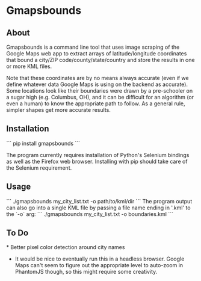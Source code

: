 <h1>Gmapsbounds</h1>
<h2>About</h2>
Gmapsbounds is a command line tool that uses image scraping of the Google Maps web app to extract arrays of latitude/longitude coordinates that bound a city/ZIP code/county/state/country and store the results in one or more KML files.

Note that these coordinates are by no means always accurate (even if we define whatever data Google Maps is using on the backend as accurate). Some locations look like their boundaries were drawn by a pre-schooler on a sugar high (e.g. Columbus, OH), and it can be difficult for an algorithm (or even a human) to know the appropriate path to follow. As a general rule, simpler shapes get more accurate results. 

<h2>Installation</h2>
```
pip install gmapsbounds
```

The program currently requires installation of Python's Selenium bindings as well as the Firefox web browser. Installing with pip should take care of the Selenium requirement.
<h2>Usage</h2>
```
./gmapsbounds my_city_list.txt -o path/to/kml/dir
```
The program output can also go into a single KML file by passing a file name ending in '.kml' to the `-o` arg:
```
./gmapsbounds my_city_list.txt -o boundaries.kml
```
<h2>To Do</h2>
* Better pixel color detection around city names

* It would be nice to eventually run this in a headless browser. Google Maps can't seem to figure out the appropriate level to auto-zoom in PhantomJS though, so this might require some creativity.

